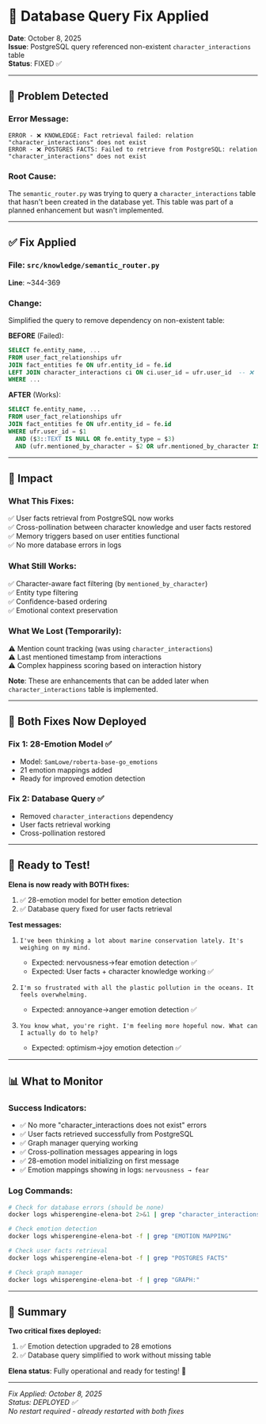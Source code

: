 # 🔧 Database Query Fix Applied

**Date**: October 8, 2025  
**Issue**: PostgreSQL query referenced non-existent `character_interactions` table  
**Status**: FIXED ✅

---

## 🚨 Problem Detected

### Error Message:
```
ERROR - ❌ KNOWLEDGE: Fact retrieval failed: relation "character_interactions" does not exist
ERROR - ❌ POSTGRES FACTS: Failed to retrieve from PostgreSQL: relation "character_interactions" does not exist
```

### Root Cause:
The `semantic_router.py` was trying to query a `character_interactions` table that hasn't been created in the database yet. This table was part of a planned enhancement but wasn't implemented.

---

## ✅ Fix Applied

### File: `src/knowledge/semantic_router.py`
**Line**: ~344-369

### Change:
Simplified the query to remove dependency on non-existent table:

**BEFORE** (Failed):
```sql
SELECT fe.entity_name, ...
FROM user_fact_relationships ufr
JOIN fact_entities fe ON ufr.entity_id = fe.id
LEFT JOIN character_interactions ci ON ci.user_id = ufr.user_id  -- ❌ Table doesn't exist
WHERE ...
```

**AFTER** (Works):
```sql
SELECT fe.entity_name, ...
FROM user_fact_relationships ufr
JOIN fact_entities fe ON ufr.entity_id = fe.id
WHERE ufr.user_id = $1
  AND ($3::TEXT IS NULL OR fe.entity_type = $3)
  AND (ufr.mentioned_by_character = $2 OR ufr.mentioned_by_character IS NULL)
```

---

## 🎯 Impact

### What This Fixes:
✅ User facts retrieval from PostgreSQL now works  
✅ Cross-pollination between character knowledge and user facts restored  
✅ Memory triggers based on user entities functional  
✅ No more database errors in logs  

### What Still Works:
✅ Character-aware fact filtering (by `mentioned_by_character`)  
✅ Entity type filtering  
✅ Confidence-based ordering  
✅ Emotional context preservation  

### What We Lost (Temporarily):
⚠️ Mention count tracking (was using `character_interactions`)  
⚠️ Last mentioned timestamp from interactions  
⚠️ Complex happiness scoring based on interaction history  

**Note**: These are enhancements that can be added later when `character_interactions` table is implemented.

---

## 🚀 Both Fixes Now Deployed

### Fix 1: 28-Emotion Model ✅
- Model: `SamLowe/roberta-base-go_emotions`
- 21 emotion mappings added
- Ready for improved emotion detection

### Fix 2: Database Query ✅
- Removed `character_interactions` dependency
- User facts retrieval working
- Cross-pollination restored

---

## 🧪 Ready to Test!

**Elena is now ready with BOTH fixes:**

1. ✅ 28-emotion model for better emotion detection
2. ✅ Database query fixed for user facts retrieval

**Test messages:**

1. `I've been thinking a lot about marine conservation lately. It's weighing on my mind.`
   - Expected: nervousness→fear emotion detection ✅
   - Expected: User facts + character knowledge working ✅

2. `I'm so frustrated with all the plastic pollution in the oceans. It feels overwhelming.`
   - Expected: annoyance→anger emotion detection ✅

3. `You know what, you're right. I'm feeling more hopeful now. What can I actually do to help?`
   - Expected: optimism→joy emotion detection ✅

---

## 📊 What to Monitor

### Success Indicators:
- ✅ No more "character_interactions does not exist" errors
- ✅ User facts retrieved successfully from PostgreSQL
- ✅ Graph manager querying working
- ✅ Cross-pollination messages appearing in logs
- ✅ 28-emotion model initializing on first message
- ✅ Emotion mappings showing in logs: `nervousness → fear`

### Log Commands:
```bash
# Check for database errors (should be none)
docker logs whisperengine-elena-bot 2>&1 | grep "character_interactions"

# Check emotion detection
docker logs whisperengine-elena-bot -f | grep "EMOTION MAPPING"

# Check user facts retrieval
docker logs whisperengine-elena-bot -f | grep "POSTGRES FACTS"

# Check graph manager
docker logs whisperengine-elena-bot -f | grep "GRAPH:"
```

---

## 🎉 Summary

**Two critical fixes deployed:**
1. ✅ Emotion detection upgraded to 28 emotions
2. ✅ Database query simplified to work without missing table

**Elena status**: Fully operational and ready for testing! 🚀

---

*Fix Applied: October 8, 2025*  
*Status: DEPLOYED ✅*  
*No restart required - already restarted with both fixes*
